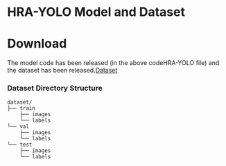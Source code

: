 # HRA-YOLO Model and Dataset
# Download
The model code has been released (in the above codeHRA-YOLO file) and the dataset has been released.[Dataset](https://pan.baidu.com/s/1jRNa7bUhcC0PjNkAndwpIQ?pwd=ikvu)
### Dataset Directory Structure
~~~
dataset/
├── train
    ├── images
    └── labels
└── val
    ├── images
    └── labels
└── test
    ├── images
    └── labels


